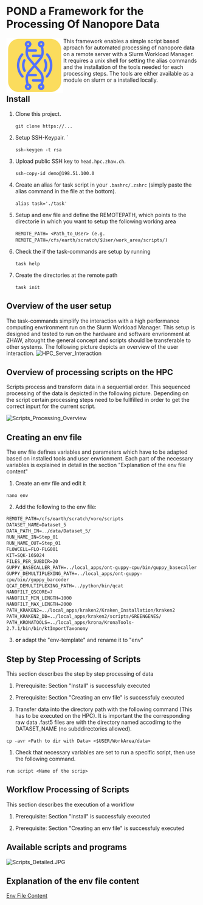 # **POND** a Framework for the **P**rocessing **O**f **N**anopore **D**ata

<img align="left" img src="assets/POND_Logo.JPG" width="150">

This framework enables a simple script based aproach for automated processing of nanopore data on a remote server with a Slurm Workload Manager. It requires a unix shell for setting the alias commands and the installation of the tools needed for each processing steps. The tools are either available as a module on slurm or a installed locally.

## Install

1. Clone this project.  

    `git clone https://...` 

1. Setup SSH-Keypair. `

    `ssh-keygen -t rsa`

1.  Upload public SSH key to `head.hpc.zhaw.ch`.

    `ssh-copy-id demo@198.51.100.0`

1. Create an alias for task script in your `.bashrc/.zshrc` (simply paste the alias command in the file at the bottom).

    `alias task='./task'`

1. Setup and env file and define the REMOTEPATH, which points to the directorie in which you want to setup the following working area

    `REMOTE_PATH= <Path_to_User> (e.g. REMOTE_PATH=/cfs/earth/scratch/$User/work_area/scripts/)` 

1. Check the if the task-commands are setup by running

    `task help`

1. Create the directories at the remote path

    `task init`

## Overview of the user setup
The task-commands simplify the interaction with a high performance computing envrironment run on the Slurm Workload Manager. This setup is designed and tested to run on the hardware and software envrionment at ZHAW, altought the general concept and scripts should be transferable to other systems. The following picture depicts an overview of the user interaction.
![HPC_Server_Interaction](https://github.com/SebastianVonRotz/POND/blob/master/assets/HPC_Server_Interaction.JPG)

## Overview of processing scripts on the HPC
Scripts process and transform data in a sequential order. This sequenced processing of the data is depicted in the following picture. Depending on the script certain processing steps need to be fullfilled in order to get the correct inpurt for the current script.

![Scripts_Processing_Overview](https://github.com/SebastianVonRotz/POND/blob/master/assets/Scripts_Processing_Overview.JPG)



## Creating an env file
The env file defines variables and parameters which have to be adapted based on installed tools and user envrionment. Each part of the necessary variables is explained in detail in the section "Explanation of the env file content"

1. Create an env file and edit it

`nano env`

2. Add the following to the env file:
```
REMOTE_PATH=/cfs/earth/scratch/voro/scripts
DATASET_NAME=Dataset_5
DATA_PATH_IN=../data/Dataset_5/
RUN_NAME_IN=Step_01
RUN_NAME_OUT=Step_01
FLOWCELL=FLO-FLG001
KIT=SQK-16S024
FILES_PER_SUBDIR=20
GUPPY_BASECALLER_PATH=../local_apps/ont-guppy-cpu/bin/guppy_basecaller
GUPPY_DEMULTIPLEXING_PATH=../local_apps/ont-guppy-cpu/bin//guppy_barcoder
QCAT_DEMULTIPLEXING_PATH=../python/bin/qcat
NANOFILT_QSCORE=7
NANOFILT_MIN_LENGTH=1000
NANOFILT_MAX_LENGTH=2000
PATH_KRAKEN2=../local_apps/kraken2/Kraken_Installation/kraken2 
PATH_KRAKEN2_DB=../local_apps/kraken2/scripts/GREENGENES/
PATH_KRONATOOLS=../local_apps/krona/KronaTools-2.7.1/bin/bin/ktImportTaxonomy
```

3. **or** adapt the "env-template" and rename it to "env"

## Step by Step Processing of Scripts
This section describes the step by step processing of data

1. Prerequisite: Section "Install" is successfuly executed

1. Prerequisite: Section "Creating an env file" is successfuly executed

1. Transfer data into the directory path with the following command (This has to be executed on the HPC). It is important the the corresponding raw data .fast5 files are with the directory named accodirng to the DATASET_NAME (no subddirectories allowed).

`cp -avr <Path to dir with Data> <$USER/WorkArea/data>`

1. Check that necessary variables are set to run a specific script, then use the following command.

`run script <Name of the scrip>`

## Workflow Processing of Scripts
This section describes the execution of a workflow

1. Prerequisite: Section "Install" is successfuly executed

1. Prerequisite: Section "Creating an env file" is successfuly executed



## Available scripts and programs
![Scripts_Detailed.JPG](https://github.com/SebastianVonRotz/POND/blob/master/assets/Scripts_Detailed.JPG)

## Explanation of the env file content

[Env File Content](https://github.com/SebastianVonRotz/POND/blob/master/env_file_content.md)
